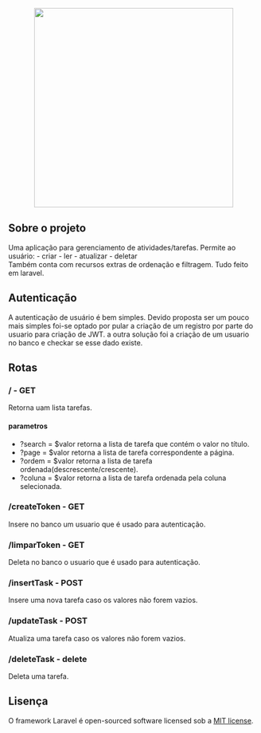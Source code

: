 <p align="center"><a href="https://laravel.com" target="_blank"><img src="https://raw.githubusercontent.com/laravel/art/master/logo-lockup/5%20SVG/2%20CMYK/1%20Full%20Color/laravel-logolockup-cmyk-red.svg" width="400"></a></p>



## Sobre o projeto

Uma aplicação para gerenciamento de atividades/tarefas. Permite ao usuário:
    - criar
    - ler
    - atualizar
    - deletar   
Também conta com recursos extras de ordenação e filtragem. 
Tudo feito em laravel.
## Autenticação

A autenticação de usuário é bem simples. Devido proposta ser um pouco mais simples foi-se optado por pular a criação de um registro por parte do usuario para criação de JWT. a outra solução foi a criação de um usuario no banco e checkar se esse dado existe.

## Rotas

### / - GET
 Retorna uam lista tarefas. 

#### parametros

 - ?search = $valor
    retorna a lista de tarefa que contém o valor no título. 
- ?page = $valor
    retorna a lista de tarefa correspondente a página.
- ?ordem = $valor
    retorna a lista de tarefa ordenada(descrescente/crescente).
- ?coluna = $valor
    retorna a lista de tarefa ordenada pela coluna selecionada.

### /createToken - GET

Insere no banco um usuario que é usado para autenticação.
### /limparToken - GET

Deleta no banco o usuario que é usado para autenticação.


### /insertTask - POST

Insere uma nova tarefa caso os valores não forem vazios.

### /updateTask - POST

Atualiza uma tarefa caso os valores não forem vazios.

### /deleteTask - delete

Deleta uma tarefa.

## Lisença

O framework Laravel é open-sourced software licensed sob a [MIT license](https://opensource.org/licenses/MIT).

